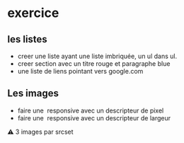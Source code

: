 # exercice

## les listes

- creer une liste ayant une liste imbriquée, un ul dans ul.
- creer section avec un titre rouge et paragraphe blue
- une liste de liens pointant vers google.com

## Les images

- faire une <img> responsive avec un descripteur de pixel
- faire une <img> responsive avec un descripteur de largeur

⚠️ 3 images par srcset
